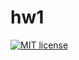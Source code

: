 # hw1

[![MIT license](https://img.shields.io/badge/license-MIT-blue.svg)](https://github.com/Walingar/fp-homework/blob/master/hw1/LICENSE)
